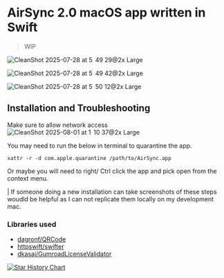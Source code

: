 # AirSync 2.0 macOS app written in Swift

> WIP

![CleanShot 2025-07-28 at 5  49 29@2x Large](https://github.com/user-attachments/assets/7c81bd2a-3799-44f2-b63a-350344f68e42)

![CleanShot 2025-07-28 at 5  49 42@2x Large](https://github.com/user-attachments/assets/58996c84-083f-4464-b0a5-bce069935898)

![CleanShot 2025-07-28 at 5  50 12@2x Large](https://github.com/user-attachments/assets/3f9d3113-1e16-4071-b1fc-f8f33a24c439)

## Installation and Troubleshooting

Make sure to allow network access
![CleanShot 2025-08-01 at 1  10 37@2x Large](https://github.com/user-attachments/assets/187e5cb5-15fd-43ea-8550-9771c84b340e)

You may need to run the below in terminal to quarantine the app.
```
xattr -r -d com.apple.quarantine /path/to/AirSync.app
```

Or maybe you will need to right/ Ctrl click the app and pick open from the context menu.

| If someone doing a new installation can take screenshots of these steps woudld be helpful as I can not replicate them locally on my development mac.

### Libraries used
- [dagronf/QRCode](https://github.com/dagronf/QRCode)
- [httpswift/swifter](https://github.com/httpswift/swifter)
- [dkasaj/GumroadLicenseValidator](https://github.com/dkasaj/GumroadLicenseValidator)


<a href="https://star-history.com/#sameerasw/airsync-mac&Date">
 <picture>
   <source media="(prefers-color-scheme: dark)" srcset="https://api.star-history.com/svg?repos=sameerasw/airsync-mac&type=Date&theme=dark" />
   <source media="(prefers-color-scheme: light)" srcset="https://api.star-history.com/svg?repos=sameerasw/airsync-mac&type=Date" />
   <img alt="Star History Chart" src="https://api.star-history.com/svg?repos=sameerasw/airsync-mac&type=Date" />
 </picture>
</a>
